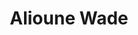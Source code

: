 ---
title: Alioune Wade
image: "/images/volontaires/alioune-wade.jpg"
categories: []
draft: false
---